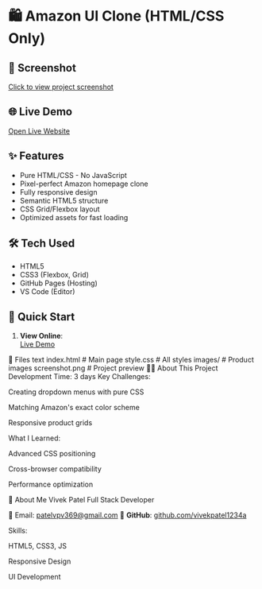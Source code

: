 # 🛍️ Amazon UI Clone (HTML/CSS Only)

## 📸 Screenshot
[Click to view project screenshot](screenshot.png)

## 🌐 Live Demo
[Open Live Website](https://amazon-clone-vivek.netlify.app/)

## ✨ Features
- Pure HTML/CSS - No JavaScript
- Pixel-perfect Amazon homepage clone
- Fully responsive design
- Semantic HTML5 structure
- CSS Grid/Flexbox layout
- Optimized assets for fast loading

## 🛠️ Tech Used
- HTML5
- CSS3 (Flexbox, Grid)
- GitHub Pages (Hosting)
- VS Code (Editor)

## 🚀 Quick Start
1. **View Online**:  
   [Live Demo](https://amazon-clone-vivek.netlify.app/)


📂 Files
text
index.html       # Main page
style.css       # All styles
images/        # Product images
screenshot.png # Project preview
👨‍💻 About This Project
Development Time: 3 days
Key Challenges:

Creating dropdown menus with pure CSS

Matching Amazon's exact color scheme

Responsive product grids

What I Learned:

Advanced CSS positioning

Cross-browser compatibility

Performance optimization

🙋 About Me
Vivek Patel
Full Stack Developer

📧 Email: patelvpv369@gmail.com
🔗 **GitHub**: [github.com/vivekpatel1234a](https://github.com/vivekpatel1234a)


Skills:

HTML5, CSS3, JS

Responsive Design

UI Development
